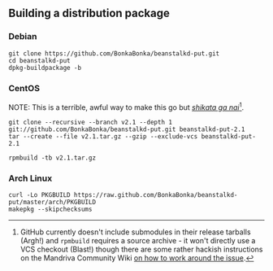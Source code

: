 ## Building a distribution package

### Debian

	git clone https://github.com/BonkaBonka/beanstalkd-put.git
	cd beanstalkd-put
	dpkg-buildpackage -b

### CentOS

NOTE: This is a terrible, awful way to make this go but [*shikata ga nai*](https://en.wikipedia.org/wiki/Shikata_ga_nai)[^1].

	git clone --recursive --branch v2.1 --depth 1 git://github.com/BonkaBonka/beanstalkd-put.git beanstalkd-put-2.1
	tar --create --file v2.1.tar.gz --gzip --exclude-vcs beanstalkd-put-2.1

	rpmbuild -tb v2.1.tar.gz

### Arch Linux

	curl -Lo PKGBUILD https://raw.github.com/BonkaBonka/beanstalkd-put/master/arch/PKGBUILD
	makepkg --skipchecksums

[^1]: GitHub currently doesn't include submodules in their release tarballs (Argh!) and `rpmbuild` requires a source archive - it won't directly use a VCS checkout (Blast!) though there are some rather hackish instructions on the Mandriva Community Wiki [on how to work around the issue](https://web.archive.org/web/20130618060523/http://wiki.mandriva.com/en/Rpmbuild_and_git#First-time_build_for_a_project).
